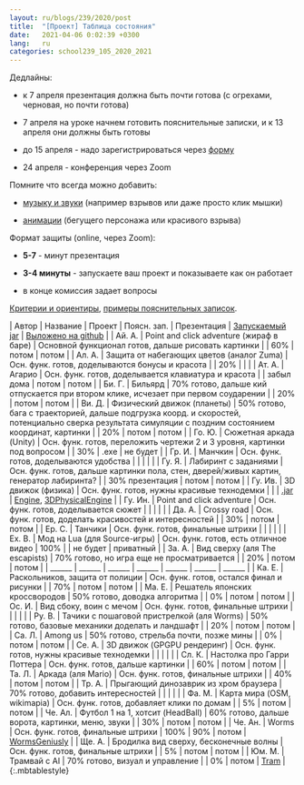 ```yaml
---
layout: ru/blogs/239/2020/post
title:  "[Проект] Таблица состояния"
date:   2021-04-06 0:02:39 +0300
lang:   ru
categories: school239_105_2020_2021
---
```


Дедлайны:

 - к 7 апреля презентация должна быть почти готова (с огрехами, черновая, но почти готова)
 
 - 7 апреля на уроке начнем готовить пояснительные записки, и к 13 апреля они должны быть готовы
 
 - до 15 апреля - надо зарегистрироваться через [форму](http://www.239.ru/conf-informatics)
 
 - 24 апреля - конференция через Zoom
 
Помните что всегда можно добавить:

 - [музыку и звуки](/blogs/239/2020/school239_105_2020_2021/2021/02/15/projects-wav.html) (например взрывов или даже просто клик мышки)
 
 - [анимации](/blogs/239/2020/school239_105_2020_2021/2020/12/21/animation-sound.html) (бегущего персонажа или красивого взрыва)
 
Формат защиты (online, через Zoom):

 - **5-7** - минут презентация
 
 - **3-4 минуты** - запускаете ваш проект и показываете как он работает
 
 - в конце комиссия задает вопросы
 
[Критерии и ориентиры](/blogs/239/2020/school239_105_2020_2021/2021/03/15/conference-docs.html), [примеры пояснительных записок](/blogs/239/2018/school239_105_2018_2019/2019/05/23/projects-result.html).
 
| Автор     | Название | Проект | Поясн. зап. | Презентация | [Запускаемый jar](/blogs/239/2018/school239_105_2018_2019/2019/04/15/jar-packaging.html) | [Выложено на github](/blogs/239/2020/school239_105_2020_2021/2021/03/01/github.html) |
| Ай. А.    | Point and click adventure (жираф в баре)                                        | Основной функционал готов, дальше рисовать картинки |  | 60% | потом | потом |
| Ал. А.    | Защита от набегающих цветов (аналог Zuma)                                       | Осн. функ. готов, доделываются бонусы и красота |  | 20% |  |  |
| Ат. А.    | Агарио                                                                          | Осн. функ. готов, доделывается клавиатура и красота |  | забыл дома | потом | потом |
| Би. Г.    | Бильярд                                                                         | 70% готово, дальше кий отпускается при втором клике, исчезает при первом соударении |  | 20% | потом | потом |
| Ви. Д.    | Физический движок (планеты)                                                     | 50% готово, бага с траекторией, дальше подгрузка коорд. и скоростей, потенциально сверка результата симуляции с поздним состоянием координат, картинки |  | 20% | потом | потом |
| Го. Ю.    | Сюжетная аркада (Unity)                                                         | Осн. функ. готов, переложить чертежи 2 и 3 уровня, картинки под вопросом |  | 30% | .exe | не будет |
| Гр. И.    | Манчкин                                                                         | Осн. функ. готов, доделываются удобства |  |  |  |  |
| Гу. Я.    | Лабиринт с заданиями                                                            | Осн. функ. готов, дальше картинки пола, стен, дверей/живых картин, генератор лабиринта? |  | 30% презентация | потом | потом |
| Гу. Ив.   | 3D движок (физика)                                                              | Осн. функ. готов, нужны красивые технодемки |  |  | [.jar](https://github.com/VanyaXIII/3DPhysicalEngine/tree/master/out/artifacts/3DPhysicalEngine_jar) | [Engine](https://github.com/VanyaXIII/Engine), [3DPhysicalEngine](https://github.com/VanyaXIII/3DPhysicalEngine) |
| Гу. Ин.   | Point and click adventure                                                       | Осн. функ. готов, доделывается сюжет |  |  |  |  |
| Да. А.    | Crossy road                                                                     | Осн. функ. готов, доделать красивостей и интересностей |  | 30% | потом | потом |
| Ер. С.    | Танчики                                                                         | Осн. функ. готов, финальные штрихи |  |  |  |  |
| Ех. В.    | Мод на Lua (для Source-игры)                                                    | Осн. функ. готов, есть отличное видео | 100% |  | не будет | приватный |
| За. А.    | Вид сверху (аля The escapists)                                                  | 70% готово, но игра еще не просматривается |  | 20% | потом | потом |
| ______ | ______ | ______ | ______ | ______ | ______ | ______ |
| Ка. Е.    | Раскольников, защита от полиции                                                 | Осн. функ. готов, остался финал и рисунки |  | 70% | потом | потом |
| Ма. Е.    | Решатель японских кроссвородов                                                  | 50% готово, доводка алгоритма |  | 0% | потом | потом |
| Ос. И.    | Вид сбоку, воин с мечом                                                         | Осн. функ. готов, финальные штрихи |  |  |  |  |
| Ру. В.    | Тачики с пошаговой пристрелкой (аля Worms)                                      | 50% готово, базовые механики доделать и ландшафт |  | 20% | потом | потом |
| Са. Л.    | Among us                                                                        | 50% готово, стрельба почти, позже мины |  | 0% | потом | потом |
| Се. А.    | 3D движок (GPGPU рендеринг)                                                     | Осн. функ. готов, нужны красивые технодемки |  |  |  |  |
| Сл. К.    | Настолка про Гарри Поттера                                                      | Осн. функ. готов, дальше картинки |  | 60% | потом | потом |
| Та. Л.    | Аркада (аля Mario)                                                              | Осн. функ. готов, финальные штрихи |  | 40% | потом | потом |
| Тр. А.    | Прыгающий динозаврик из хром браузера                                           | 70% готово, добавить интересностей |  |  |  |  |
| Фа. М.    | Карта мира (OSM, wikimapia)                                                     | Осн. функ. готов, добавляет клики по домам |  | 5% | потом | потом |
| Че. Ал.   | Футбол 1 на 1, хотсит (HeadBall)                                                | 60% готово, дальше ворота, картинки, меню, звуки |  | 30% | потом | потом |
| Че. Ан.   | Worms                                                                           | Осн. функ. готов, финальные штрихи | 100% | 90% | потом | [WormsGeniusly](https://github.com/TushaChesnokova/WormsGeniusly) |
| Ще. А.    | Бродилка вид сверху, бесконечные волны                                          | Осн. функ. готов, финальные штрихи |  | 5% | потом | потом |
| Юм. М.    | Трамвай с AI                                                                    | 70% готово, визуал и управление |  | 0% | потом | [Tram](https://github.com/MikluhaMaklay/Tram) |
{:.mbtablestyle}


<!---
| Автор     | Проект | Цель | 23 декабря        | 16 декабря        |
| Ай. А.    | ---    | ---  | ---               | ---               |
| Ал. А.    | ---    | ---  | ---               | ---               |
| Ат. А.    | ---    | ---  | ---               | ---               |
| Би. Г.    | ---    | ---  | ---               | ---               |
| Ви. Д.    | ---    | ---  | ---               | ---               |
| Го. Ю.    | ---    | ---  | ---               | ---               |
| Гр. И.    | ---    | ---  | ---               | ---               |
| Гу. Я.    | ---    | ---  | ---               | ---               |
| Гу. Ив.   | ---    | ---  | ---               | ---               |
| Гу. Ин.   | ---    | ---  | ---               | ---               |
| Да. А.    | ---    | ---  | ---               | ---               |
| Ер. С.    | ---    | ---  | ---               | ---               |
| Ех. В.    | ---    | ---  | ---               | ---               |
| За. А.    | ---    | ---  | ---               | ---               |
| ---       | ---    | ---  | ---               | ---               |
| Ка. Е.    | ---    | ---  | ---               | ---               |
| Ма. Е.    | ---    | ---  | ---               | ---               |
| Ос. И.    | ---    | ---  | ---               | ---               |
| Ру. В.    | ---    | ---  | ---               | ---               |
| Са. Л.    | ---    | ---  | ---               | ---               |
| Се. А.    | ---    | ---  | ---               | ---               |
| Сл. К.    | ---    | ---  | ---               | ---               |
| Та. Л.    | ---    | ---  | ---               | ---               |
| Тр. А.    | ---    | ---  | ---               | ---               |
| Фа. М.    | ---    | ---  | ---               | ---               |
| Че. Ал.   | ---    | ---  | ---               | ---               |
| Че. Ан.   | ---    | ---  | ---               | ---               |
| Ще. А.    | ---    | ---  | ---               | ---               |
| Юм. М.    | ---    | ---  | ---               | ---               |
-->
